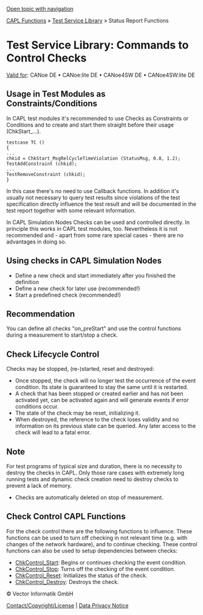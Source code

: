[Open topic with navigation](../../../../CANoeDEFamily.htm#Topics/CAPLFunctions/Test/CAPLfunctionsTSLCheckControlCommands.md)

[CAPL Functions](../CAPLfunctions.md) » [Test Service Library](CAPLfunctionsTSLOverview.md) » Status Report Functions

# Test Service Library: Commands to Control Checks

[Valid for](../../Shared/FeatureAvailability.md):  CANoe DE • CANoe:lite DE • CANoe4SW DE • CANoe4SW:lite DE

## Usage in Test Modules as Constraints/Conditions

In CAPL test modules it's recommended to use Checks as Constraints or Conditions and to create and start them straight before their usage (ChkStart_...).

```plaintext
testcase TC ()
{
...
chkid = ChkStart_MsgRelCycleTimeViolation (StatusMsg, 0.8, 1.2);
TestAddConstraint (chkid);
...
TestRemoveConstraint (chkid);
}
```

In this case there's no need to use Callback functions. In addition it's usually not necessary to query test results since violations of the test specification directly influence the test result and will be documented in the test report together with some relevant information.

In CAPL Simulation Nodes Checks can be used and controlled directly. In principle this works in CAPL test modules, too. Nevertheless it is not recommended and - apart from some rare special cases - there are no advantages in doing so.

## Using checks in CAPL Simulation Nodes

- Define a new check and start immediately after you finished the definition
- Define a new check for later use (recommended!)
- Start a predefined check (recommended!)

## Recommendation

You can define all checks "on_preStart" and use the control functions during a measurement to start/stop a check.

## Check Lifecycle Control

Checks may be stopped, (re-)started, reset and destroyed:

- Once stopped, the check will no longer test the occurrence of the event condition. Its state is guaranteed to stay the same until it is restarted.
- A check that has been stopped or created earlier and has not been activated yet, can be activated again and will generate events if error conditions occur.
- The state of the check may be reset, initializing it.
- When destroyed, the reference to the check loses validity and no information on its previous state can be queried. Any later access to the check will lead to a fatal error.

## Note

For test programs of typical size and duration, there is no necessity to destroy the checks in CAPL. Only those rare cases with extremely long running tests and dynamic check creation need to destroy checks to prevent a lack of memory.

- Checks are automatically deleted on stop of measurement.

## Check Control CAPL Functions

For the check control there are the following functions to influence. These functions can be used to turn off checking in not relevant time (e.g. with changes of the network hardware), and to continue checking. These control functions can also be used to setup dependencies between checks:

- [ChkControl_Start](Functions/CAPLfunctionChkControlStart.md): Begins or continues checking the event condition.
- [ChkControl_Stop](Functions/CAPLfunctionChkControlStop.md): Turns off the checking of the event condition.
- [ChkControl_Reset](Functions/CAPLfunctionChkControlReset.md): Initializes the status of the check.
- [ChkControl_Destroy](Functions/CAPLfunctionChkControlDestroy.md): Destroys the check.

© Vector Informatik GmbH

[Contact/Copyright/License](../../Shared/ContactCopyrightLicense.md) | [Data Privacy Notice](https://www.vector.com/int/en/company/get-info/privacy-policy/)